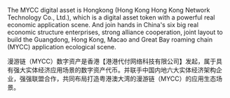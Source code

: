 The MYCC digital asset is Hongkong (Hong Kong Hong Kong Network Technology Co., Ltd.), which is a digital asset token with a powerful real economic application scene. And join hands in China's six big real economic structure enterprises, strong alliance cooperation, joint layout to build the Guangdong, Hong Kong, Macao and Great Bay roaming chain (MYCC) application ecological scene.

漫游链（MYCC）数字资产是香港【港港代付网络科技有限公司】发起，属于具有强大实体经济应用场景的数字资产代币。并联手中国内地六大实体经济架构企业，强强联盟合作，共同布局打造粤港澳大湾的漫游链（MYCC）的应用生态场景。
